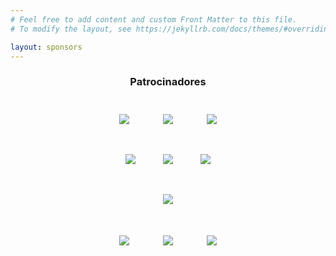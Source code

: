 ```yaml
---
# Feel free to add content and custom Front Matter to this file.
# To modify the layout, see https://jekyllrb.com/docs/themes/#overriding-theme-defaults

layout: sponsors
---
```


<div align="center" style="margin-bottom: 4rem">

<h3><b>Patrocinadores</b></h3>

<!--<div style="color:grey;margin-top:2rem"><b>Patrocinador científico</b></div>
-->

<div>
    <a href="http://catedratelefonica.ulpgc.es/" target="_blank"><img style="max-height: 130px; padding:25px;" src="{{site.url}}/images/patrocinadores/LogoCatedraTelefonica.jpg"></a>
    <a href="https://www.renic.es" target="_blank"><img style="max-height: 130px; padding:25px;" src="{{site.url}}/images/patrocinadores/LogoRENIC.jpg"></a>
    <a href="https://www.cojali.com/es/" target="_blank"><img style="max-height: 130px; padding:25px;" src="{{site.url}}/images/patrocinadores/GrupoCojali.jpg"></a>
    <br>
    <a href="https://avanttic.com/aula-smact/" target="_blank"><img style="max-height: 100px; padding:20px;" src="{{site.url}}/images/patrocinadores/AulaAvanttic.jpg"></a>
    <a href="http://alpinia.digital/" target="_blank"><img style="max-height: 100px; padding:20px;" src="{{site.url}}/images/patrocinadores/LogoAulaAlpinia.jpg"></a>
    <a href="https://www.uclm.es/perfiles/empresa/colaboracionmecenazgo/catedrasaulasempresa/catedra_indra" target="_blank"><img style="max-height: 100px; padding:20px;" src="{{site.url}}/images/patrocinadores/LogoCatedraIndra.jpg"></a>
    <br>
    <a href="https://www.viewnext.com/" target="_blank"><img style="max-height: 130px; padding:25px;" src="{{site.url}}/images/patrocinadores/viewnext.png"></a>
    <br>
    <a href="https://esi.uclm.es/" target="_blank"><img style="max-height: 130px; padding:25px;" src="{{site.url}}/images/patrocinadores/LogoESI.jpg"></a>
    <a href="https://alarcos.esi.uclm.es/itsi/" target="_blank"><img style="max-height: 130px; padding:25px;" src="{{site.url}}/images/patrocinadores/LogoITSI.jpg"></a>
    <a href="https://www.uclm.es/departamentos/dtsi" target="_blank"><img style="max-height: 130px; padding:25px;" src="{{site.url}}/images/patrocinadores/LogoDTSI.jpg"></a>
    <br>
</div>
